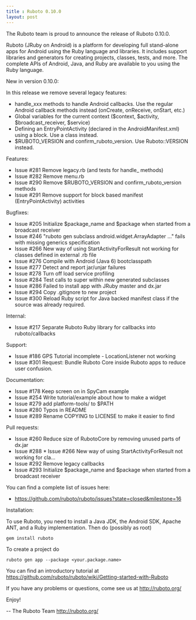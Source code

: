 ```yaml
---
title : Ruboto 0.10.0
layout: post
---
```

The Ruboto team is proud to announce the release of Ruboto 0.10.0.

Ruboto (JRuby on Android) is a platform for developing full stand-alone apps for
Android using the Ruby language and libraries.  It includes support libraries
and generators for creating projects, classes, tests, and more.  The complete
APIs of Android, Java, and Ruby are available to you using the Ruby language.

New in version 0.10.0:

In this release we remove several legacy features:

* handle_xxx methods to handle Android callbacks.  Use the regular Android callback methods instead (onCreate, onReceive, onStart, etc.)
* Global variables for the current context ($context, $activity, $broadcast_receiver, $service)
* Defining an EntryPointActivity (declared in the AndroidManifest.xml) using a block.  Use a class instead.
* $RUBOTO_VERSION and confirm_ruboto_version.  Use Ruboto::VERSION instead.

Features:

* Issue #281 Remove legacy.rb (and tests for handle_ methods)
* Issue #282 Remove menu.rb
* Issue #290 Remove $RUBOTO_VERSION and confirm_ruboto_version methods
* Issue #291 Remove support for block based manifest (EntryPointActivity) activities

Bugfixes:

* Issue #205 Initialize $package_name and $package when started from a broadcast receiver
* Issue #246 "ruboto gen subclass android.widget.ArrayAdapter ..." fails with missing generics specification
* Issue #266 New way of using StartActivityForResult not working for classes defined in external .rb file
* Issue #276 Compile with Android (Java 6) bootclasspath
* Issue #277 Detect and report jar/unjar failures
* Issue #278 Turn off load service profiling
* Issue #284 Test calls to super within new generated subclasses
* Issue #286 Failed to install app with JRuby master and dx.jar
* Issue #294 Copy .gitignore to new project
* Issue #300 Reload Ruby script for Java backed manifest class if the source was already required.

Internal:

* Issue #217 Separate Ruboto Ruby library for callbacks into ruboto/callbacks

Support:

* Issue #186 GPS Tutorial incomplete - LocationListener not working
* Issue #301 Request: Bundle Ruboto Core inside Ruboto apps to reduce user confusion.

Documentation:

* Issue #178 Keep screen on in SpyCam example
* Issue #254 Write tutorial/example about how to make a widget
* Issue #279 add platform-tools/ to $PATH
* Issue #280 Typos in README
* Issue #289 Rename COPYING to LICENSE to make it easier to find

Pull requests:

* Issue #260 Reduce size of RubotoCore by removing unused parts of dx.jar
* Issue #288 * Issue #266 New way of using StartActivityForResult not working for cla...
* Issue #292 Remove legacy callbacks
* Issue #293 Initialize $package_name and $package when started from a broadcast receiver

You can find a complete list of issues here:

* https://github.com/ruboto/ruboto/issues?state=closed&milestone=16


Installation:

To use Ruboto, you need to install a Java JDK, the Android SDK, Apache ANT, and a Ruby implementation.  Then do (possibly as root)

    gem install ruboto


To create a project do

    ruboto gen app --package <your.package.name>


You can find an introductory tutorial at https://github.com/ruboto/ruboto/wiki/Getting-started-with-Ruboto

If you have any problems or questions, come see us at http://ruboto.org/

Enjoy!


--
The Ruboto Team
http://ruboto.org/
